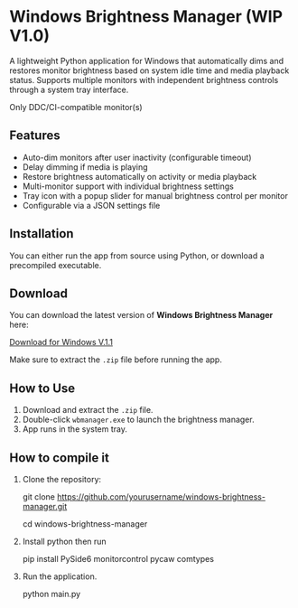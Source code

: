 # Windows Brightness Manager (WIP V1.0)

A lightweight Python application for Windows that automatically dims and restores monitor brightness based on system idle time and media playback status. Supports multiple monitors with independent brightness controls through a system tray interface.

Only DDC/CI-compatible monitor(s)

## Features

- Auto-dim monitors after user inactivity (configurable timeout)
- Delay dimming if media is playing
- Restore brightness automatically on activity or media playback
- Multi-monitor support with individual brightness settings
- Tray icon with a popup slider for manual brightness control per monitor
- Configurable via a JSON settings file

## Installation

You can either run the app from source using Python, or download a precompiled executable.

##  Download

You can download the latest version of **Windows Brightness Manager** here:

[Download for Windows V.1.1](https://github.com/alejandro097/windows-brightness-manager/raw/refs/heads/main/wbmanager.zip)

Make sure to extract the `.zip` file before running the app.


##  How to Use

1. Download and extract the `.zip` file.
2. Double-click `wbmanager.exe` to launch the brightness manager.
3. App runs in the system tray.

##  How to compile it

1. Clone the repository:

   git clone https://github.com/yourusername/windows-brightness-manager.git

   cd windows-brightness-manager

2. Install python then run

   pip install PySide6 monitorcontrol pycaw comtypes

3. Run the application.
   
   python main.py
   
